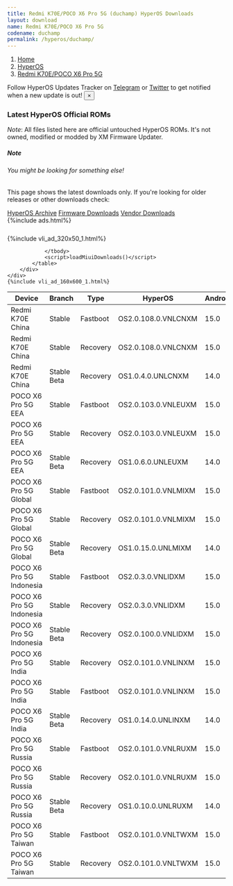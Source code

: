 ```yaml
---
title: Redmi K70E/POCO X6 Pro 5G (duchamp) HyperOS Downloads
layout: download
name: Redmi K70E/POCO X6 Pro 5G
codename: duchamp
permalink: /hyperos/duchamp/
---
```

<nav aria-label="breadcrumb">
    <ol class="breadcrumb">
        <li class="breadcrumb-item"><a href="/">Home</a></li>
        <li class="breadcrumb-item"><a href="/hyperos/">HyperOS</a></li>
        <li class="breadcrumb-item active" aria-current="page"><a href="/hyperos/duchamp/">Redmi K70E/POCO X6 Pro 5G</a></li>
    </ol>
</nav>
<div class="alert alert-primary alert-dismissible fade show" role="alert">
    Follow HyperOS Updates Tracker on <a href="https://t.me/MIUIUpdatesTracker" class="alert-link">Telegram</a>
     or <a href="https://twitter.com/MiFwUpdater" class="alert-link">Twitter</a> to get notified when a new update is out!
    <button type="button" class="close" data-dismiss="alert" aria-label="Close">
        <span aria-hidden="true">&times;</span>
    </button>
</div>

### Latest HyperOS Official ROMs
*Note*: All files listed here are official untouched HyperOS ROMs. It's not owned, modified or modded by XM Firmware Updater.
<div class="card">
  <div class="card-body">
    <h5 class="card-title">Note</h5>
    <h6 class="card-subtitle mb-2 text-muted">You might be looking for something else!</h6>
    <p class="card-text">This page shows the latest downloads only.
     If you're looking for older releases or other downloads check:</p>
    <a href="/archive/hyperos/duchamp/" class="card-link">HyperOS Archive</a>
    <a href="/firmware/duchamp/" class="card-link">Firmware Downloads</a>
    <a href="/vendor/duchamp/" class="card-link">Vendor Downloads</a>
  </div>
</div>
{%include ads.html%}
<div class="row justify-content-center">
    <div class="col-10">
        <div class="table-responsive-md" style="margin-top: 25px;">
            {%include vli_ad_320x50_1.html%}
            <table id="miui" class="display dt-responsive nowrap compact table table-striped table-hover table-sm">
                <thead class="thead-dark">
                    <tr>
                        <th data-ref="device">Device</th>
                        <th data-ref="branch">Branch</th>
                        <th data-ref="type">Type</th>
                        <th data-ref="miui">HyperOS</th>
                        <th data-ref="android">Android</th>
                        <th data-ref="size">Size</th>
                        <th data-ref="size">Date</th>
                        <th data-ref="link">Link</th>
                    </tr>
                </thead>
                <tbody>
                <tr><td>Redmi K70E China</td><td>Stable</td><td>Fastboot</td><td>OS2.0.108.0.VNLCNXM</td><td>15.0</td><td>8.9 GB</td><td>2025-04-28</td><td><a href="/hyperos/duchamp/stable/OS2.0.108.0.VNLCNXM/">Download</a></td></tr>
<tr><td>Redmi K70E China</td><td>Stable</td><td>Recovery</td><td>OS2.0.108.0.VNLCNXM</td><td>15.0</td><td>6.8 GB</td><td>2025-04-22</td><td><a href="/hyperos/duchamp/stable/OS2.0.108.0.VNLCNXM/">Download</a></td></tr>
<tr><td>Redmi K70E China</td><td>Stable Beta</td><td>Recovery</td><td>OS1.0.4.0.UNLCNXM</td><td>14.0</td><td>6.3 GB</td><td>2023-11-30</td><td><a href="/hyperos/duchamp/stable beta/OS1.0.4.0.UNLCNXM/">Download</a></td></tr>
<tr><td>POCO X6 Pro 5G EEA</td><td>Stable</td><td>Fastboot</td><td>OS2.0.103.0.VNLEUXM</td><td>15.0</td><td>8.3 GB</td><td>2025-03-28</td><td><a href="/hyperos/duchamp/stable/OS2.0.103.0.VNLEUXM/">Download</a></td></tr>
<tr><td>POCO X6 Pro 5G EEA</td><td>Stable</td><td>Recovery</td><td>OS2.0.103.0.VNLEUXM</td><td>15.0</td><td>5.7 GB</td><td>2025-03-17</td><td><a href="/hyperos/duchamp/stable/OS2.0.103.0.VNLEUXM/">Download</a></td></tr>
<tr><td>POCO X6 Pro 5G EEA</td><td>Stable Beta</td><td>Recovery</td><td>OS1.0.6.0.UNLEUXM</td><td>14.0</td><td>5.5 GB</td><td>2024-03-06</td><td><a href="/hyperos/duchamp/stable beta/OS1.0.6.0.UNLEUXM/">Download</a></td></tr>
<tr><td>POCO X6 Pro 5G Global</td><td>Stable</td><td>Fastboot</td><td>OS2.0.101.0.VNLMIXM</td><td>15.0</td><td>9.0 GB</td><td>2025-04-01</td><td><a href="/hyperos/duchamp/stable/OS2.0.101.0.VNLMIXM/">Download</a></td></tr>
<tr><td>POCO X6 Pro 5G Global</td><td>Stable</td><td>Recovery</td><td>OS2.0.101.0.VNLMIXM</td><td>15.0</td><td>5.7 GB</td><td>2025-03-14</td><td><a href="/hyperos/duchamp/stable/OS2.0.101.0.VNLMIXM/">Download</a></td></tr>
<tr><td>POCO X6 Pro 5G Global</td><td>Stable Beta</td><td>Recovery</td><td>OS1.0.15.0.UNLMIXM</td><td>14.0</td><td>5.5 GB</td><td>2024-12-05</td><td><a href="/hyperos/duchamp/stable beta/OS1.0.15.0.UNLMIXM/">Download</a></td></tr>
<tr><td>POCO X6 Pro 5G Indonesia</td><td>Stable</td><td>Fastboot</td><td>OS2.0.3.0.VNLIDXM</td><td>15.0</td><td>8.2 GB</td><td>2025-02-08</td><td><a href="/hyperos/duchamp/stable/OS2.0.3.0.VNLIDXM/">Download</a></td></tr>
<tr><td>POCO X6 Pro 5G Indonesia</td><td>Stable</td><td>Recovery</td><td>OS2.0.3.0.VNLIDXM</td><td>15.0</td><td>5.7 GB</td><td>2025-02-12</td><td><a href="/hyperos/duchamp/stable/OS2.0.3.0.VNLIDXM/">Download</a></td></tr>
<tr><td>POCO X6 Pro 5G Indonesia</td><td>Stable Beta</td><td>Recovery</td><td>OS2.0.100.0.VNLIDXM</td><td>15.0</td><td>5.7 GB</td><td>2025-04-18</td><td><a href="/hyperos/duchamp/stable beta/OS2.0.100.0.VNLIDXM/">Download</a></td></tr>
<tr><td>POCO X6 Pro 5G India</td><td>Stable</td><td>Recovery</td><td>OS2.0.101.0.VNLINXM</td><td>15.0</td><td>5.5 GB</td><td>2025-04-03</td><td><a href="/hyperos/duchamp/stable/OS2.0.101.0.VNLINXM/">Download</a></td></tr>
<tr><td>POCO X6 Pro 5G India</td><td>Stable</td><td>Fastboot</td><td>OS2.0.101.0.VNLINXM</td><td>15.0</td><td>7.5 GB</td><td>2025-04-25</td><td><a href="/hyperos/duchamp/stable/OS2.0.101.0.VNLINXM/">Download</a></td></tr>
<tr><td>POCO X6 Pro 5G India</td><td>Stable Beta</td><td>Recovery</td><td>OS1.0.14.0.UNLINXM</td><td>14.0</td><td>5.3 GB</td><td>2024-12-05</td><td><a href="/hyperos/duchamp/stable beta/OS1.0.14.0.UNLINXM/">Download</a></td></tr>
<tr><td>POCO X6 Pro 5G Russia</td><td>Stable</td><td>Fastboot</td><td>OS2.0.101.0.VNLRUXM</td><td>15.0</td><td>9.0 GB</td><td>2025-04-03</td><td><a href="/hyperos/duchamp/stable/OS2.0.101.0.VNLRUXM/">Download</a></td></tr>
<tr><td>POCO X6 Pro 5G Russia</td><td>Stable</td><td>Recovery</td><td>OS2.0.101.0.VNLRUXM</td><td>15.0</td><td>5.6 GB</td><td>2025-03-18</td><td><a href="/hyperos/duchamp/stable/OS2.0.101.0.VNLRUXM/">Download</a></td></tr>
<tr><td>POCO X6 Pro 5G Russia</td><td>Stable Beta</td><td>Recovery</td><td>OS1.0.10.0.UNLRUXM</td><td>14.0</td><td>5.4 GB</td><td>2024-12-10</td><td><a href="/hyperos/duchamp/stable beta/OS1.0.10.0.UNLRUXM/">Download</a></td></tr>
<tr><td>POCO X6 Pro 5G Taiwan</td><td>Stable</td><td>Fastboot</td><td>OS2.0.101.0.VNLTWXM</td><td>15.0</td><td>7.5 GB</td><td>2025-03-26</td><td><a href="/hyperos/duchamp/stable/OS2.0.101.0.VNLTWXM/">Download</a></td></tr>
<tr><td>POCO X6 Pro 5G Taiwan</td><td>Stable</td><td>Recovery</td><td>OS2.0.101.0.VNLTWXM</td><td>15.0</td><td>5.5 GB</td><td>2025-03-18</td><td><a href="/hyperos/duchamp/stable/OS2.0.101.0.VNLTWXM/">Download</a></td></tr>

                </tbody>
                <script>loadMiuiDownloads()</script>
            </table>
        </div>
    </div>
    {%include vli_ad_160x600_1.html%}
</div>
